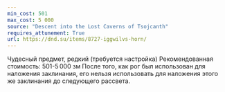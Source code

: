 ```yaml
---
min_cost: 501
max_cost: 5 000
source: "Descent into the Lost Caverns of Tsojcanth"
requires_attunement: True
url: https://dnd.su/items/8727-iggwilvs-horn/
---
```


Чудесный предмет, редкий (требуется настройка)
Рекомендованная стоимость: 501-5 000 зм
После того, как рог был использован для наложения заклинания, его нельзя использовать для наложения этого же заклинания до следующего рассвета.